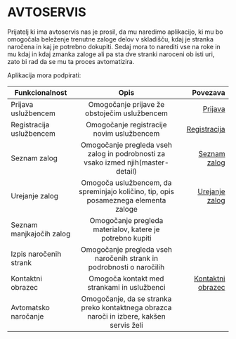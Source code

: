 # AVTOSERVIS #

Prijatelj ki ima avtoservis nas je prosil, da mu naredimo aplikacijo, 
ki mu bo omogočala beleženje trenutne zaloge delov v skladišču, kdaj je
stranka naročena in kaj je potrebno dokupiti. Sedaj mora to narediti vse 
na roke in mu kdaj in kdaj zmanka zaloge ali pa sta dve stranki naroceni ob
isti uri, zato bi rad da se mu ta proces avtomatizira.

Aplikacija mora podpirati:

| Funkcionalnost        | Opis          | Povezava  |
| --------------------- |:-------------:| ---------:|
| Prijava uslužbencem     | Omogočanje prijave že obstoječim uslužbencem | [Prijava](https://bitbucket.org/bc7608/sp-v1/src/master/docs/login.html) |
| Registracija uslužbencem   | Omogočanje registracije novim uslužbencem | [Registracija](https://bitbucket.org/bc7608/sp-v1/src/master/docs/register.html)   |
| Seznam zalog    | Omogočanje pregleda vseh zalog in podrobnosti za vsako izmed njih(master-detail)      | [Seznam zalog](https://bitbucket.org/bc7608/sp-v1/src/master/docs/inventory.html)    |
| Urejanje zalog   | Omogoča uslužbencem, da spreminjajo količino, tip, opis posameznega elementa zaloge   | [Urejanje zalog](https://bitbucket.org/bc7608/sp-v1/src/master/docs/edit.html)   |
| Seznam manjkajočih zalog | Omogočanje pregleda materialov, katere je potrebno kupiti     |    |
| Izpis naročenih strank   | Omogočanje pregleda vseh naročenih strank in podrobnosti o naročilih   |   |
| Kontaktni obrazec   | Omogoča kontakt med strankami in uslužbenci   | [Kontaktni obrazec](https://bitbucket.org/bc7608/sp-v1/src/master/docs/contact.html)  |
| Avtomatsko naročanje   | Omogočanje, da se stranka preko kontaktnega obrazca naroči in izbere, kakšen servis želi   |   |
